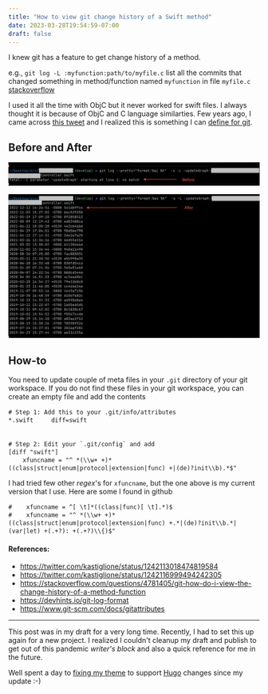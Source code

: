 ```yaml
---
title: "How to view git change history of a Swift method"
date: 2023-03-28T19:54:59-07:00
draft: false
---
```





I knew git has a feature to get change history of a method. 

e.g., `git log -L :myfunction:path/to/myfile.c` list all the commits that changed something in method/function named `myfunction` in file `myfile.c` [stackoverflow](https://stackoverflow.com/questions/4781405/git-how-do-i-view-the-change-history-of-a-method-function)

 I used it all the time with ObjC but it never worked for swift files. I always thought it is because of ObjC and C language similarties. Few years ago, I came across [this tweet](https://twitter.com/kastiglione/status/1242113018474819584) and I realized this is something I can [define for git](https://www.git-scm.com/docs/gitattributes). 
 

## Before and After


![Before - Git throws a Fatal error and no match](/assets/swift-git-method-history-before.png)

![After - List the commits that has changes to the method](/assets/swift-git-method-history-after.png)


## How-to

You need to update couple of meta files in your `.git` directory of your git workspace. If you do not find these files in your git workspace, you can create an empty file and add the contents


```
# Step 1: Add this to your .git/info/attributes
*.swift     diff=swift


# Step 2: Edit your `.git/config` and add 
[diff "swift"]
    xfuncname = "^ *(\\w+ +)*((class|struct|enum|protocol|extension|func) +|(de)?init\\b).*$"
```


I had tried few other _regex_'s for `xfuncname`, but the one above is my current version that I use. Here are some I found in github

```
#    xfuncname = ^[ \t]*((class|func)[ \t].*)$
#    xfuncname = "^ *(\\w+ +)*((class|struct|enum|protocol|extension|func) +.*|(de)?init\\b.*|(var|let) +(.+?): +(.+?)\\{)$"

```


#### References:

* https://twitter.com/kastiglione/status/1242113018474819584
* https://twitter.com/kastiglione/status/1242116999494242305
* https://stackoverflow.com/questions/4781405/git-how-do-i-view-the-change-history-of-a-method-function
* https://devhints.io/git-log-format
* https://www.git-scm.com/docs/gitattributes



---

This post was in my draft for a very long time. Recently, I had to set this up again for a new project. I realized I couldn't cleanup my draft and publish to get out of this pandemic _writer's block_ and also a quick reference for me in the future.

Well spent a day to [fixing my theme](https://github.com/palaniraja/palaniraja.github.com/commit/4ed9d52e6901dfeae6f8fbfd150526e537db9dfe) to support [Hugo](https://gohugo.io) changes since my update :-)